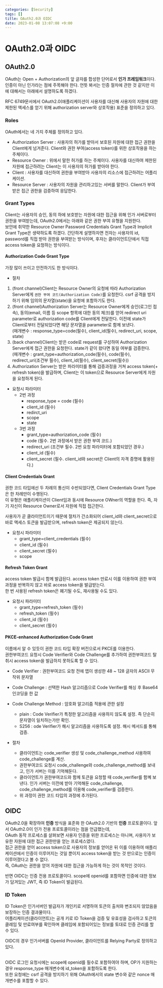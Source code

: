 ```yaml
---
categories: [Security]
tags: []
title: OAuth2.0과 OIDC
date: 2023-01-08 13:07:08 +9:00
---
```


# OAuth2.0과 OIDC

## OAuth2.0

OAuth는 Open + Authorization의 앞 글자를 합성한 단어로서 **인가 프레임워크**이다. 인증이 아닌 인가라는 점에 주목해야 한다. 언뜻 봐서는 인증 절차에 관한 것 같지만 이에 대해서는 아래에서 설명하도록 하겠다.


RFC 6749문서에서 OAuth2.0(애플리케이션이 사용자를 대신해 사용자의 자원에 대한 제한된 액세스를 얻기 위해 authorization server와 상호작용) 표준을 정의하고 있다.

### Roles

OAuth에서는 네 가지 주체를 정의하고 있다.

 - Authorization Server :  사용자의 허가를 받아서 보호된 자원에 대한 접근 권한을 Client에게 넘겨준다. Client와 권한 부여(access token)를 위한 상호작용을 하는 주체이다.
 - Resource Owner : 위에서 말한 허가를 하는 주체이다. 사용자를 대신하여 제한된 자원에 접근하려는 Client는 이 사용자의 허가를 받아야 한다.
 - Client : 사용자를 대신하여 권한을 부여받아 사용자의 리소스에 접근하려는 어플리케이션.
 - Resource Server : 사용자의 자원을 관리하고있는 서버를 말한다. Client가 부여받은 접근 권한을 검증하여 응답한다.


### Grant Types

Client는 사용자의 승인, 동의 하에 보호받는 자원에 대한 접근을 위해 인가 서버로부터 권한을 부여받는데, OAuth2.0에서는 아래와 같은 권한 부여 유형을 지원한다. <br>
보안에 취약한 Resource Owner Password Credentials Grant Type과 Implicit Grant Type은 생략하도록 하겠다. 간단하게 설명하자면 전자는 사용자의 id, password를 직접 받아 권한을 부여받는 방식이며, 후자는 클라이언트단에서 직접 access token을 요청하는 방식이다.

#### Authorization Code Grant Type

가장 많이 쓰이고 안전하기도 한 방식이다. <br>

 - 절차

1. (front channel)Client는 Resource Owner의 요청에 따라 Authorization Server에게 `권한 부여 코드(Authorization Code)`를 요청한다. csrf 공격을 방지하기 위해 임의의 문자열(state)을 요청에 포함하기도 한다.
2. (front channel)Authorization Server는 Resource Owner에게 승인(로그인 접속), 동의(email, 이름 등 scope 항목에 대한 동의 체크)를 얻어 redirect uri parameter로 authorization code를 Client에게 전달한다. 이전에 state가 Client로부터 전달되었다면 해당 문자열을 parameter로 함께 보낸다.<br>(매개변수 : response_type=code(필수), client_id(필수), redirect_uri, scope, state)
3. (back channel)Client는 받은 code로 request를 구성하여 Authorization Server에게 접근 권한을 요청한다. state가 같이 왔다면 동일 여부를 검증한다. <br>(매개변수 : grant_type=authorization_code(필수), code(필수), redirect_uri(조건부 필수), client_id(필수), client_secret(필수))
4. Authorization Server는 받은 파라미터를 통해 검증과정을 거쳐 access token(+ refresh token)을 발급하며, Client는 이 token으로 Resource Server에게 자원을 요청하게 된다.


 - 요청시 파라미터
   - 2번 과정
     - response_type = code (필수)
     - client_id (필수)
     - redirct_uri
     - scope
     - state
   - 3번 과정
     - grant_type=authorization_code (필수)
     - code (필수. 2번 과정에서 받은 권한 부여 코드.)
     - redirect_uri (조건부 필수. 2번 요청 파라미터에 포함되었던 경우.)
     - client_id (필수)
     - client_secret (필수. client_id와 secret은 Client의 자격 증명에 활용된다.)

#### Client Credentials Grant

권한 코드 타입에선 두 차례의 통신이 수반되었다면, Client Credentials Grant Type은 한 차례만이 수행된다.<br>
이 유형은 애플리케이션이 Client임과 동시에 Resource OWner의 역할을 한다. 즉, 자기 자신이 Resource Owner로서 자원에 직접 접근한다.

사용자가 곧 클라이언트이기 때문에 절차가 간소화되어 client_id와 client_secret으로 바로 액세스 토큰을 발급받으며, refresh token은 제공되지 않는다.

 - 요청시 파라미터
   - grant_type=client_credentials (필수)
   - client_id (필수)
   - client_secret (필수)
   - scope


#### Refresh Token Grant

access token 발급시 함께 발급된다. access token 만료시 이를 이용하여 권한 부여 과정을 반복하지 않고 바로 access token을 발급받는다.<br>
한 번 사용된 refresh token은 폐기될 수도, 재사용될 수도 있다.

 - 요청시 파라미터
   - grant_type=refresh_token (필수)
   - refresh_token (필수)
   - client_id (필수)
   - client_secret (필수)


#### PKCE-enhanced Authorization Code Grant

이름에서 알 수 있듯이 권한 코드 타입 확장 버전으로서 PKCE를 이용한다.<br>
권한부여코드 요청시 Code Verifier와 Code Challenge를 추가하여 권한부여코드 탈취시 access token을 발급하지 못하도록 할 수 있다.

 - Code Verifier : 권한부여코드 요청 전에 앱이 생성한 48 ~ 128 글자의 ASCII 무작위 문자열
 - Code Challenge : 선택한 Hash 알고리즘으로 Code Verifier를 해싱 후 Base64 인코딩을 한 값
 - Code Challenge Method : 암호화 알고리즘 적용에 관한 설정
   - plain : Code Verifier가 특정한 알고리즘을 사용하지 않도록 설정. 즉 단순히 문자열이 일치하는가만 확인.
   - S256 : ode Verifier가 해시 알고리즘을 사용하도록 설정. 해시 메서드를 통해 검증.


 - 절차
   - 클라이언트는 code_verifier 생성 및 code_challenge_method 사용하여 code_challenge를 계산.
   - 권한부여코드 요청시 code_challenge와 code_challenge_method를 보내고, 인가 서버는 이를 기억해둔다.
   - 클라이언트가 권한부여코드와 함께 토큰을 요청할 때 code_verifier를 함꼐 보낸다. 인가 서버는 이전에 받아 기억해둔 code_challenge, code_challenge_method를 이용해 code_verifier를 검증한다.
   - 위 과정이 권한 코드 타입의 과정에 추가된다.




## OIDC

OAuth2.0을 확장하여 **인증** 방식을 표준화 한 OAuth2.0 기반의 **인증** 프로토콜이다. 앞서 OAuth2.0이 인가 전용 프로토콜이라는 점을 언급했는데,<br>
OAuth 동작 프로세스를 살펴보면 사용자 인증을 위한 프로세스는 아니며, 사용자가 보유한 자원에 대한 접근 권한만을 얻는 프로세스였다.<br>
접근 권한을 얻어 access token으로 사용자의 정보를 얻어온 뒤 이를 이용하여 애플리케이션에서 인증이 이루어지는 것일 뿐이지 access token을 받는 것 만으로는 인증이 이루어졌다고 볼 수 없다.<br>
즉, OAuth는 권한을 얻어 자원에 대한 접근을 가능하게 하는 것이 목적인 것이다.<br>


반면 OIDC는 인증 전용 프로토콜이다. scope에 openid를 포함하면 인증에 대한 정보가 담겨있는 JWT, 즉 ID Token이 발급된다. 

### ID Token

ID Token은 인가서버인 발급자가 개인키로 서명하여 토큰의 출처와 변조되지 않았음을 보장하는 인증 결과물이다.<br>
어플리케이션(클라이언트)는 공개 키로 ID Token을 검증 및 유효성을 검사하고 토큰의 클레임 및 만료여부를 확인하며 클레임에 포함되어있는 정보를 토대로 인증 관리를 할 수 있다.<br>

OIDC의 경우 인가서버를 OpenId Provider, 클라이언트를 Relying Party로 정의하고있다.<br>
<br>

OIDC 로그인 요청시에는 scope에 openid를 필수로 포함하여야 하며, OP가 지원하는 경우 response_type 매개변수에 id_token을 포함하도록 한다.<br>
또한 요청에는 csrf 공격을 방지하기 위해 OAuth에서의 state 변수와 같은 nonce 매개변수를 포함할 수 있다.